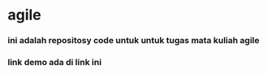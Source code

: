 # agile

### ini adalah repositosy code untuk untuk tugas mata kuliah agile
### link demo ada di link ini 

<a href="https://alfian-code.github.io/assessment_agile/"><a/>


